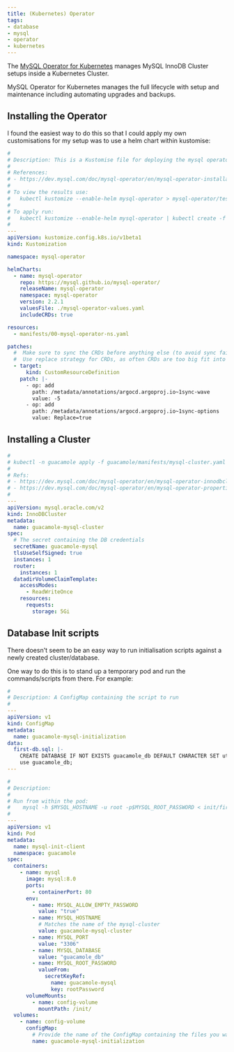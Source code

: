 ```yaml
---
title: (Kubernetes) Operator
tags:
- database
- mysql
- operator
- kubernetes
---
```


The [MySQL Operator for Kubernetes](https://dev.mysql.com/doc/mysql-operator/en/) manages MySQL InnoDB Cluster setups inside a Kubernetes Cluster. 
<!--more-->
MySQL Operator for Kubernetes manages the full lifecycle with setup and maintenance including automating upgrades and backups.

## Installing the Operator

I found the easiest way to do this so that I could apply my own customisations for my setup was to use a helm chart within kustomise:

```yaml
#
# Description: This is a Kustomise file for deploying the mysql operator to a cluster.
#
# References:
# - https://dev.mysql.com/doc/mysql-operator/en/mysql-operator-installation-helm.html
#
# To view the results use:
#   kubectl kustomize --enable-helm mysql-operator > mysql-operator/test.yaml
#
# To apply run:
#   kubectl kustomize --enable-helm mysql-operator | kubectl create -f -
#
---
apiVersion: kustomize.config.k8s.io/v1beta1
kind: Kustomization

namespace: mysql-operator

helmCharts:
  - name: mysql-operator
    repo: https://mysql.github.io/mysql-operator/
    releaseName: mysql-operator
    namespace: mysql-operator
    version: 2.2.1
    valuesFile: ./mysql-operator-values.yaml
    includeCRDs: true

resources:
  - manifests/00-mysql-operator-ns.yaml

patches:
  #  Make sure to sync the CRDs before anything else (to avoid sync failures)
  #  Use replace strategy for CRDs, as often CRDs are too big fit into the last-applied-configuration annotation that kubectl apply wants to use
  - target:
      kind: CustomResourceDefinition
    patch: |-
      - op: add
        path: /metadata/annotations/argocd.argoproj.io~1sync-wave
        value: -5
      - op: add
        path: /metadata/annotations/argocd.argoproj.io~1sync-options
        value: Replace=true
```

## Installing a Cluster

```yaml
#
# kubectl -n guacamole apply -f guacamole/manifests/mysql-cluster.yaml
#
# Refs:
# - https://dev.mysql.com/doc/mysql-operator/en/mysql-operator-innodbcluster-common.html
# - https://dev.mysql.com/doc/mysql-operator/en/mysql-operator-properties.html#mysql-operator-spec-innodbcluster
#
---
apiVersion: mysql.oracle.com/v2
kind: InnoDBCluster
metadata:
  name: guacamole-mysql-cluster
spec:
  # The secret containing the DB credentials
  secretName: guacamole-mysql
  tlsUseSelfSigned: true
  instances: 1
  router:
    instances: 1
  datadirVolumeClaimTemplate:
    accessModes:
      - ReadWriteOnce
    resources:
      requests:
        storage: 5Gi
```

## Database Init scripts

There doesn't seem to be an easy way to run initialisation scripts against a newly created cluster/database.

One way to do this is to stand up a temporary pod and run the commands/scripts from there. For example:

```yaml
#
# Description: A ConfigMap containing the script to run
#
--- 
apiVersion: v1
kind: ConfigMap
metadata:
  name: guacamole-mysql-initialization
data:
  first-db.sql: |-
    CREATE DATABASE IF NOT EXISTS guacamole_db DEFAULT CHARACTER SET utf8 DEFAULT COLLATE utf8_general_ci;
    use guacamole_db;
---
```

```yaml
#
# Description:
#
# Run from within the pod:
#    mysql -h $MYSQL_HOSTNAME -u root -p$MYSQL_ROOT_PASSWORD < init/first-db.sql
#
---
apiVersion: v1
kind: Pod
metadata:
  name: mysql-init-client
  namespace: guacamole
spec:
  containers:
    - name: mysql
      image: mysql:8.0
      ports:
        - containerPort: 80
      env:
        - name: MYSQL_ALLOW_EMPTY_PASSWORD
          value: "true"
        - name: MYSQL_HOSTNAME
          # Matches the name of the mysql-cluster
          value: guacamole-mysql-cluster
        - name: MYSQL_PORT
          value: "3306"
        - name: MYSQL_DATABASE
          value: "guacamole_db"
        - name: MYSQL_ROOT_PASSWORD
          valueFrom:
            secretKeyRef:
              name: guacamole-mysql
              key: rootPassword
      volumeMounts:
        - name: config-volume
          mountPath: /init/
  volumes:
    - name: config-volume
      configMap:
        # Provide the name of the ConfigMap containing the files you want to add to the container
        name: guacamole-mysql-initialization
```